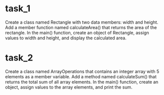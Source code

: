 
# task_1
Create a class named Rectangle with two data members: width and height. 
Add a member function named calculateArea() that returns the area of the rectangle. 
In the main() function, create an object of Rectangle, assign values to width and height, and 
display the calculated area. 
# task_2
Create a class named ArrayOperations that contains an integer array with 5 elements as a 
member variable. 
Add a method named calculateSum() that returns the total sum of all array elements. 
In the main() function, create an object, assign values to the array elements, and print the sum. 
